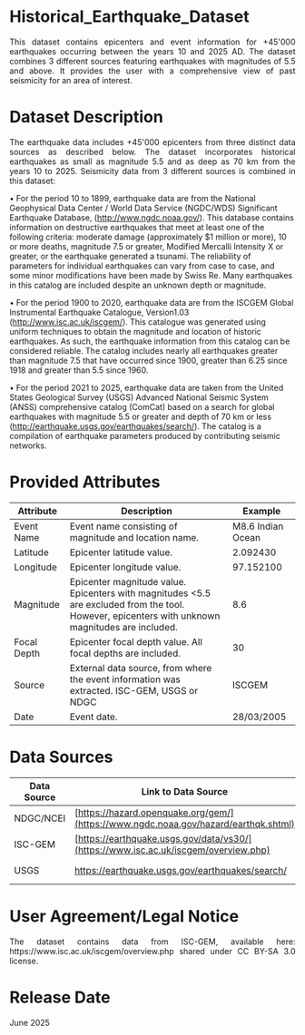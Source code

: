 # Historical_Earthquake_Dataset
<p align="justify">
This dataset contains epicenters and event information for +45'000 earthquakes occurring between the years 10 and 2025 AD. The dataset combines 3 different sources featuring earthquakes with magnitudes of 5.5 and above. It provides the user with a comprehensive view of past seismicity for an area of interest.
</p>

# Dataset Description
<p align="justify">
The earthquake data includes +45'000 epicenters from three distinct data sources as described below. The dataset incorporates historical earthquakes as small as magnitude 5.5 and as deep as 70 km from the years 10 to 2025.
Seismicity data from 3 different sources is combined in this dataset:
  
•	For the period 10 to 1899, earthquake data are from the National Geophysical Data Center / World Data Service (NGDC/WDS) Significant Earthquake Database, (http://www.ngdc.noaa.gov/). This database contains information on destructive earthquakes that meet at least one of the following criteria: moderate damage (approximately $1 million or more), 10 or more deaths, magnitude 7.5 or greater, Modified Mercalli Intensity X or greater, or the earthquake generated a tsunami. The reliability of parameters for individual earthquakes can vary from case to case, and some minor modifications have been made by Swiss Re. Many earthquakes in this catalog are included despite an unknown depth or magnitude. 

•	For the period 1900 to 2020, earthquake data are from the ISCGEM Global Instrumental Earthquake Catalogue, Version1.03 (http://www.isc.ac.uk/iscgem/). This catalogue was generated using uniform techniques to obtain the magnitude and location of historic earthquakes. As such, the earthquake information from this catalog can be considered reliable. The catalog includes nearly all earthquakes greater than magnitude 7.5 that have occurred since 1900, greater than 6.25 since 1918 and greater than 5.5 since 1960. 

•	For the period 2021 to 2025, earthquake data are taken from the United States Geological Survey (USGS) Advanced National Seismic System (ANSS) comprehensive catalog (ComCat) based on a search for global earthquakes with magnitude 5.5 or greater and depth of 70 km or less (http://earthquake.usgs.gov/earthquakes/search/). The catalog is a compilation of earthquake parameters produced by contributing seismic networks.
</p>

# Provided Attributes

Attribute | Description | Example |
--- | --- | --- | 
Event Name|Event name consisting of magnitude and location name.|M8.6 Indian Ocean|
Latitude|Epicenter latitude value.|2.092430|
Longitude|Epicenter longitude value.|97.152100|
Magnitude|Epicenter magnitude value. Epicenters with magnitudes <5.5 are excluded from the tool. However, epicenters with unknown magnitudes are included.|8.6|
Focal Depth|Epicenter focal depth value. All focal depths are included.|30|
Source|External data source, from where the event information was extracted. ISC-GEM, USGS or NDGC|ISCGEM|
Date|Event date.|28/03/2005|




# Data Sources

Data Source | Link to Data Source | Vintage |
--- | --- | --- | 
NDGC/NCEI| [https://hazard.openquake.org/gem/](https://www.ngdc.noaa.gov/hazard/earthqk.shtml) | 0010 - 1899 |
ISC-GEM| [https://earthquake.usgs.gov/data/vs30/](https://www.isc.ac.uk/iscgem/overview.php) | 1900 - 2020 |
USGS| https://earthquake.usgs.gov/earthquakes/search/| 2021 - 2025 |

# User Agreement/Legal Notice

<p align="justify">
The dataset contains data from ISC-GEM, available here: https://www.isc.ac.uk/iscgem/overview.php shared under CC BY-SA 3.0 license.

# Release Date

June 2025
